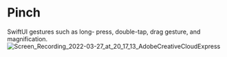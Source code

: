 # Pinch
 SwiftUI gestures such as long- press, double-tap, drag gesture, and magnification. 
![Screen_Recording_2022-03-27_at_20_17_13_AdobeCreativeCloudExpress](https://user-images.githubusercontent.com/9380512/160294340-650e2db3-c6a6-4672-84e6-1c50dfb9d205.gif)
